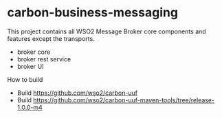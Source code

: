 # carbon-business-messaging

This project contains all WSO2 Message Broker core components and features except the transports.

- broker core
- broker rest service
- broker UI

How to build

* Build https://github.com/wso2/carbon-uuf
* Build https://github.com/wso2/carbon-uuf-maven-tools/tree/release-1.0.0-m4